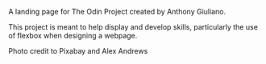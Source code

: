 A landing page for The Odin Project created by Anthony Giuliano.

This project is meant to help display and develop skills, particularly
the use of flexbox when designing a webpage.

Photo credit to Pixabay and Alex Andrews